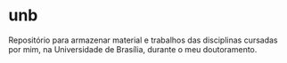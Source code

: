 # unb
Repositório para armazenar material e trabalhos das disciplinas cursadas por mim, na Universidade de Brasília, durante o meu doutoramento.
